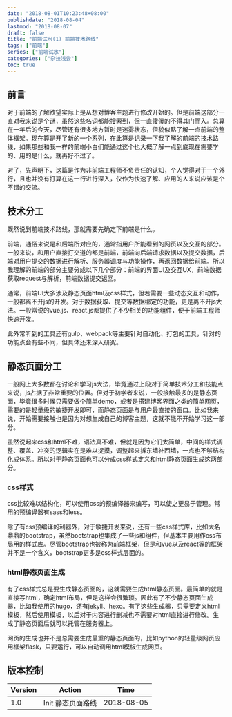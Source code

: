 ```yaml
---
date: "2018-08-01T10:23:48+08:00"
publishdate: "2018-08-04"
lastmod: "2018-08-07"
draft: false
title: "前端试水(1) 前端技术路线"
tags: ["前端"]
series: ["前端试水"]
categories: ["杂技浅尝"]
toc: true
---
```


## 前言

对于前端的了解欲望实际上是从想对博客主题进行修改开始的。但是前端这部分一直对我来说是个谜，虽然这些名词都能搜索到，但一直傻傻的不得其门而入。总算在一年后的今天，尽管还有很多地方暂时是迷雾状态，但貌似略了解一点前端的整体框架。现在算是开了新的一个系列，在此算是记录一下我了解的前端的技术路线，如果那些和我一样的前端小白们能通过这个也大概了解一点到底现在需要学的、用的是什么，就再好不过了。

对了，先声明下，这篇是作为非前端工程师不负责任的认知，个人觉得对于一个外行，且也并没有打算在这一行进行深入，仅作为快速了解、应用的人来说应该是个不错的交流。

## 技术分工

既然说到前端技术路线，那就需要先确定下前端是什么。

前端，通俗来说是和后端所对应的，通常指用户所能看到的网页以及交互的部分。一般来说，和用户直接打交道的都是前端，前端向后端请求数据以及提交数据，后端对用户提交的数据进行解析、服务器调度与功能操作，再返回数据给前端。所以我理解的前端的部分主要分成以下几个部分：前端的界面UI及交互UX，前端数据获取request与解析，前端数据提交返回。

通常，前端UI大多涉及静态页面html及css样式，但若需要一些动态交互和动作，一般都离不开js的开发。对于数据获取、提交等数据绑定的功能，更是离不开js大法。一般常说的vue.js、react.js都提供了不少相关的功能组件，便于前端工程师快速开发。

此外常听到的工具还有gulp、webpack等主要针对自动化、打包的工具，针对的功能点会有些不同，但具体还未深入研究。

## 静态页面分工

一般网上大多数都在讨论和学习js大法，毕竟通过上段对于简单技术分工和技能点来说，js占据了非常重要的位置。但对于初学者来说，一般接触最多的是静态页面，毕竟很多时候只需要做个简单demo，或者是搭建博客界面之类的简单网页，需要的是轻量级的敏捷开发即可，而静态页面是与用户最直接的窗口。比如我来说，开始需要接触也是因为对想生成自己的博客主题，这就不能不开始学习这一部分。

虽然说起来css和html不难，语法真不难，但就是因为它们太简单，中间的样式调整、覆盖、冲突的逻辑实在是难以捉摸，调整起来拆东墙补西墙，一点也不够结构化成体系。所以对于静态页面也可以分成css样式定义和html静态页面生成这两部分。

### css样式

css比较难以结构化，可以使用css的预编译器来编写，可以使之更易于管理。常用的预编译器有sass和less。

除了有css预编译的利器外，对于敏捷开发来说，还有一些css样式库，比如大名鼎鼎的bootstrap，虽然bootstrap也集成了一些js和组件，但基本主要用作css布局用的样式库。尽管bootstrap也被称为前端框架，但是和vue以及react等的框架并不是一个含义，bootstrap更多是css样式层面的。

### html静态页面生成

有了css样式总是要生成静态页面的，这就需要生成html静态页面。最简单的就是直接写html，确定html布局，但是这样会很繁琐。因此有了不少静态页面生成器，比如我使用的hugo，还有jekyll、hexo。有了这些生成器，只需要定义html模板，然后使用模板，以后对于内容进行删减也不需要对html直接进行修改。生成了静态页面后就可以托管在服务器上。

网页的生成也并不是总需要生成最重的静态页面的，比如python的轻量级网页应用框架flask，只要运行，可以自动调用html模板生成网页。

## 版本控制

| Version | Action            | Time       |
| ------- | ----------------- | ---------- |
| 1.0     | Init 静态页面路线 | 2018-08-05 |

